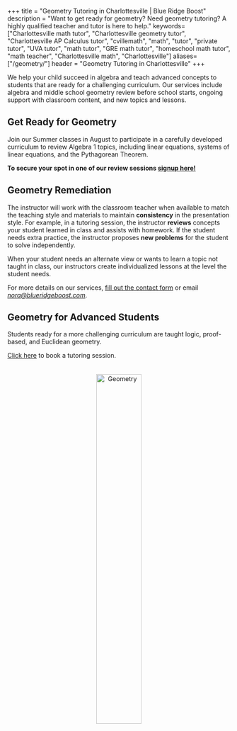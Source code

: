 +++
title = "Geometry Tutoring in Charlottesville | Blue Ridge Boost"
description = "Want to get ready for geometry? Need geometry tutoring? A highly qualified teacher and tutor is here to help."
keywords=["Charlottesville math tutor", "Charlottesville geometry tutor", "Charlottesville AP Calculus tutor", "cvillemath", "math", "tutor", "private tutor", "UVA tutor", "math tutor", "GRE math tutor", "homeschool math tutor", "math teacher", "Charlottesville math", "Charlottesville"]
aliases=["/geometry/"]
header = "Geometry Tutoring in Charlottesville"
+++
<div class="container">

<div class="row">

<div class="col-sm-8 left">

We help your child succeed in algebra and teach advanced concepts to students that are ready for a challenging curriculum. Our services include algebra and middle school geometry review before school starts, ongoing support with classroom content, and new topics and lessons.


## Get Ready for Geometry

Join our Summer classes in August to participate in a carefully developed curriculum to review Algebra 1 topics, including linear equations, systems of linear equations, and the Pythagorean Theorem.

<b>To secure your spot in one of our review sessions <a href="https://get-ready-for-the-next-school-year-with-math-reviews.cheddarup.com">signup here!</a></b> 

## Geometry Remediation
The instructor will work with the classroom teacher when available to match the teaching style and materials to maintain **consistency** in the presentation style. For example, in a tutoring session, the instructor **reviews** concepts your student learned in class and assists with homework. If the student needs extra practice, the instructor proposes **new problems** for the student to solve independently.

When your student needs an alternate view or wants to learn a topic not taught in class, our instructors create individualized lessons at the level the student needs.

For more details on our services, <a href="/contact/"> fill out the contact form</a> or email  <a href="mailto:nora@blueridgeboost.com"><em>nora@blueridgeboost.com</em></a>. 

## Geometry for Advanced Students
Students ready for a more challenging curriculum are taught logic, proof-based, and Euclidean geometry. 

<a href="/tutor/math/book-now/">Click here</a> to book a tutoring session.


</div>

<div class="col-sm-4">

<center>
<a href="https://artofproblemsolving.com/store/book/intro-geometry"><img alt="Geometry" src="/images/intro-geometry.webp" width="45%" style="padding:20px;"></a>
</center>
</div>

</div></div>


